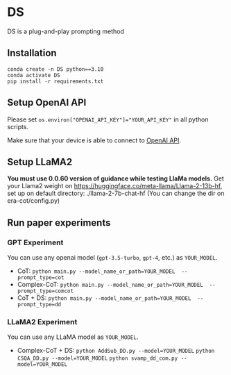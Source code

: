 # DS
DS is a plug-and-play prompting method


## Installation

```
conda create -n DS python==3.10
conda activate DS
pip install -r requirements.txt
```

## Setup OpenAI API

Please set `os.environ["OPENAI_API_KEY"]="YOUR_API_KEY"` in all python scripts.

Make sure that your device is able to connect to [OpenAI API](https://platform.openai.com/docs/api-reference). 

## Setup LLaMA2
**You must use 0.0.60 version of guidance while testing LlaMa models.**
Get your Llama2 weight on https://huggingface.co/meta-llama/Llama-2-13b-hf, set up on default directory: ./llama-2-7b-chat-hf (You can change the dir on era-cot/config.py)


## Run paper experiments
### GPT Experiment
You can use any openai model (`gpt-3.5-turbo`, `gpt-4`, etc.) as `YOUR_MODEL`.
- CoT:
`python main.py --model_name_or_path=YOUR_MODEL  --prompt_type=cot`
- Complex-CoT:
`python main.py --model_name_or_path=YOUR_MODEL  --prompt_type=comcot`
- CoT + DS:
`python main.py --model_name_or_path=YOUR_MODEL  --prompt_type=dd`

### LLaMA2 Experiment
You can use any LLaMA model as `YOUR_MODEL`.
- Complex-CoT + DS:
`python AddSub_DD.py --model=YOUR_MODEL`
`python CSQA_DD.py --model=YOUR_MODEL`
`python svamp_dd_com.py --model=YOUR_MODEL`

